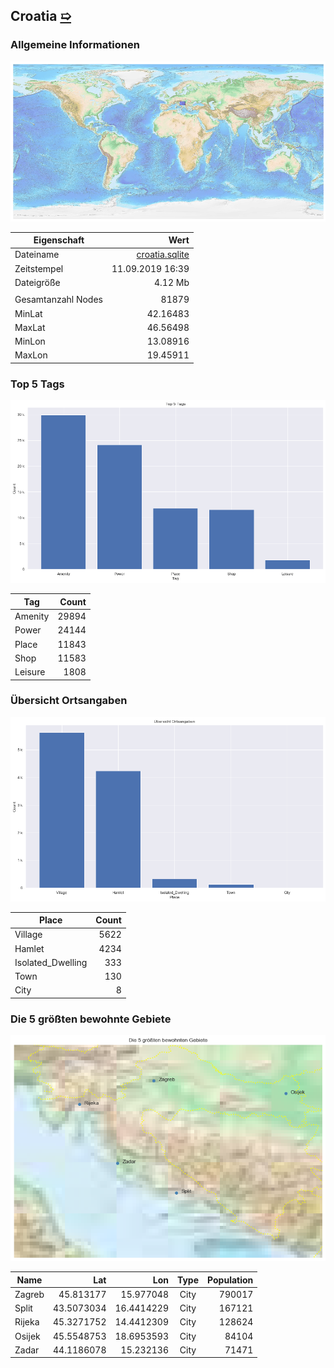 ## Croatia [&#10159;](croatia.sqlite)

### Allgemeine Informationen

![Overview](./Images/croatia_overview.png)

|Eigenschaft|Wert|
|-|-:|
Dateiname|[croatia.sqlite](croatia.sqlite)|
Zeitstempel|11.09.2019 16:39|
Dateigr&ouml;&szlig;e|4.12 Mb|
|||
Gesamtanzahl Nodes|81879|
|MinLat|42.16483|
|MaxLat|46.56498|
|MinLon|13.08916|
|MaxLon|19.45911|

### Top 5 Tags

![Tags](./Images/croatia_tags.png)

|Tag|Count|
|-|-:|
|Amenity|29894|
|Power|24144|
|Place|11843|
|Shop|11583|
|Leisure|1808|

### &Uuml;bersicht Ortsangaben

![Places](./Images/croatia_places.png)

|Place|Count|
|-|-:|
|Village|5622|
|Hamlet|4234|
|Isolated_Dwelling|333|
|Town|130|
|City|8|

### Die 5 gr&ouml;&szlig;ten bewohnte Gebiete

![Places](./Images/croatia_topplaces.png)

|Name|Lat|Lon|Type|Population|
|----|--:|--:|:--:|---------:|
|Zagreb|45.813177|15.977048|City|790017|
|Split|43.5073034|16.4414229|City|167121|
|Rijeka|45.3271752|14.4412309|City|128624|
|Osijek|45.5548753|18.6953593|City|84104|
|Zadar|44.1186078|15.232136|City|71471|
